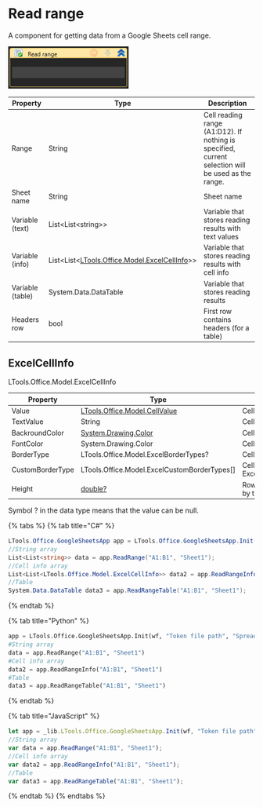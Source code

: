 # Read range

A component for getting data from a Google Sheets cell range. 

![](<../../../.gitbook/assets/image (184).png>)

| Property                | Type                                                                                       | Description                                                                            |
| ----------------------- | ------------------------------------------------------------------------------------------ | -------------------------------------------------------------------------------------- |
| Range                   | String                                                                                     | Cell reading range (A1:D12). If nothing is specified, current selection will be used as the range. |
| Sheet name              | String                                                                                     | Sheet name                                                                             |
| Variable (text)         | List\<List\<string>>                                                                       | Variable that stores reading results with text values                                  |
| Variable (info)         | List\<List<[LTools.Office.Model.ExcelCellInfo](../els\_excel/datatypes/excelcellinfo.md)>> | Variable that stores reading results with cell info                                    |
| Variable (table)        | System.Data.DataTable                                                                      | Variable that stores reading results                                                   |
| Headers row             | bool                                                                                       | First row contains headers (for a table)                                               |



## ExcelCellInfo

LTools.Office.Model.ExcelCellInfo

| Property         | Type                                          | Description                                       |
| ---------------- | --------------------------------------------- | ------------------------------------------------- |
| Value            | [LTools.Office.Model.CellValue](cellvalue.md) | Cell value                                        |
| TextValue        | String                                        | Cell text value                                   |
| BackroundColor   | [System.Drawing.Color](https://learn.microsoft.com/en-us/dotnet/api/system.drawing.color?view=net-8.0) | Cell background color |
| FontColor        | System.Drawing.Color                          | Cell font color                                   |
| BorderType       | LTools.Office.Model.ExcelBorderTypes?         | Cell border type                                  |
| CustomBorderType | LTools.Office.Model.ExcelCustomBorderTypes\[] | Cell border type for ExcelBorderTypes.Custom      |
| Height           | [double?](https://learn.microsoft.com/en-us/dotnet/api/system.double?view=net-8.0) | Row height (determined by the first cell) |

Symbol ? in the data type means that the value can be null.

{% tabs %}
{% tab title="C#" %}
```csharp
LTools.Office.GoogleSheetsApp app = LTools.Office.GoogleSheetsApp.Init(wf, @"Token file path", @"Spreadsheet ID");
//String array
List<List<string>> data = app.ReadRange("A1:B1", "Sheet1");
//Cell info array
List<List<LTools.Office.Model.ExcelCellInfo>> data2 = app.ReadRangeInfo("A1:B1", "Sheet1");
//Table
System.Data.DataTable data3 = app.ReadRangeTable("A1:B1", "Sheet1");
```
{% endtab %}

{% tab title="Python" %}
```python
app = LTools.Office.GoogleSheetsApp.Init(wf, "Token file path", "Spreadsheet ID")
#String array
data = app.ReadRange("A1:B1", "Sheet1")
#Cell info array
data2 = app.ReadRangeInfo("A1:B1", "Sheet1")
#Table
data3 = app.ReadRangeTable("A1:B1", "Sheet1")
```
{% endtab %}

{% tab title="JavaScript" %}
```javascript
let app = _lib.LTools.Office.GoogleSheetsApp.Init(wf, "Token file path", "Spreadsheet ID");
//String array
var data = app.ReadRange("A1:B1", "Sheet1");
//Cell info array
var data2 = app.ReadRangeInfo("A1:B1", "Sheet1");
//Table
var data3 = app.ReadRangeTable("A1:B1", "Sheet1");
```
{% endtab %}
{% endtabs %}
